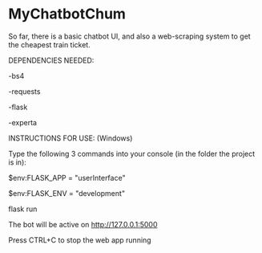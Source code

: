 # MyChatbotChum


So far, there is a basic chatbot UI, and also a web-scraping system to get the cheapest train ticket.




DEPENDENCIES NEEDED:

-bs4 

-requests

-flask

-experta

INSTRUCTIONS FOR USE: (Windows)

Type the following 3 commands into your console (in the folder the project is in):

$env:FLASK_APP = "userInterface" 

$env:FLASK_ENV = "development"

flask run

The bot will be active on http://127.0.0.1:5000

Press CTRL+C to stop the web app running

